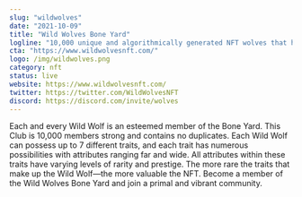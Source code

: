 ```yaml
---
slug: "wildwolves"
date: "2021-10-09"
title: "Wild Wolves Bone Yard"
logline: "10,000 unique and algorithmically generated NFT wolves that have passed on to the Solana blockchain!"
cta: "https://www.wildwolvesnft.com/"
logo: /img/wildwolves.png
category: nft
status: live
website: https://www.wildwolvesnft.com/
twitter: https://twitter.com/WildWolvesNFT
discord: https://discord.com/invite/wolves
---
```


Each and every Wild Wolf is an esteemed member of the Bone Yard. This Club is 10,000 members strong and contains no duplicates. Each Wild Wolf can possess up to 7 different traits, and each trait has numerous possibilities with attributes ranging far and wide. All attributes within these traits have varying levels of rarity and prestige. The more rare the traits that make up the Wild Wolf—the more valuable the NFT. Become a member of the Wild Wolves Bone Yard and join a primal and vibrant community.
